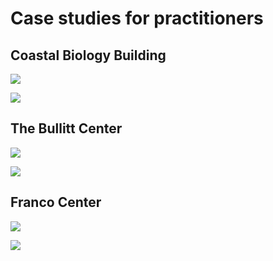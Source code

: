 # Case studies for practitioners

## Coastal Biology Building

![](<../.gitbook/assets/0 (15).png>)



![](<../.gitbook/assets/1 (15).png>)



## The Bullitt Center

![](<../.gitbook/assets/2 (6).png>)



![](<../.gitbook/assets/3 (7).png>)



## Franco Center

![](<../.gitbook/assets/4 (10).png>)



![](<../.gitbook/assets/5 (4).png>)
